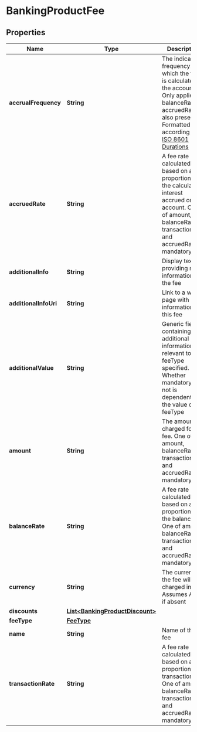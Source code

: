 
# BankingProductFee

## Properties
Name | Type | Description | Notes
------------ | ------------- | ------------- | -------------
**accrualFrequency** | **String** | The indicative frequency with which the fee is calculated on the account. Only applies if balanceRate or accruedRate is also present. Formatted according to [ISO 8601 Durations](https://en.wikipedia.org/wiki/ISO_8601#Durations) |  [optional]
**accruedRate** | **String** | A fee rate calculated based on a proportion of the calculated interest accrued on the account. One of amount, balanceRate, transactionRate and accruedRate is mandatory |  [optional]
**additionalInfo** | **String** | Display text providing more information on the fee |  [optional]
**additionalInfoUri** | **String** | Link to a web page with more information on this fee |  [optional]
**additionalValue** | **String** | Generic field containing additional information relevant to the feeType specified. Whether mandatory or not is dependent on the value of feeType |  [optional]
**amount** | **String** | The amount charged for the fee. One of amount, balanceRate, transactionRate and accruedRate is mandatory |  [optional]
**balanceRate** | **String** | A fee rate calculated based on a proportion of the balance. One of amount, balanceRate, transactionRate and accruedRate is mandatory |  [optional]
**currency** | **String** | The currency the fee will be charged in. Assumes AUD if absent |  [optional]
**discounts** | [**List&lt;BankingProductDiscount&gt;**](BankingProductDiscount.md) |  |  [optional]
**feeType** | [**FeeType**](FeeType.md) |  | 
**name** | **String** | Name of the fee | 
**transactionRate** | **String** | A fee rate calculated based on a proportion of a transaction. One of amount, balanceRate, transactionRate and accruedRate is mandatory |  [optional]



